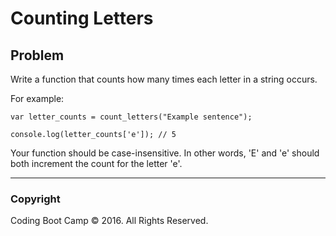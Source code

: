 # Counting Letters

## Problem

Write a function that counts how many times each letter in a string occurs.

For example:

```
var letter_counts = count_letters("Example sentence");

console.log(letter_counts['e']); // 5
```

Your function should be case-insensitive. In other words, 'E' and 'e' should both increment the count for the letter 'e'.
- - -

### Copyright

Coding Boot Camp © 2016. All Rights Reserved.
